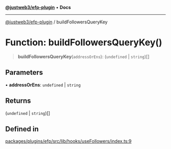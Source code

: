 [**@justweb3/efp-plugin**](../README.md) • **Docs**

***

[@justweb3/efp-plugin](../globals.md) / buildFollowersQueryKey

# Function: buildFollowersQueryKey()

> **buildFollowersQueryKey**(`addressOrEns`): (`undefined` \| `string`)[]

## Parameters

• **addressOrEns**: `undefined` \| `string`

## Returns

(`undefined` \| `string`)[]

## Defined in

[packages/plugins/efp/src/lib/hooks/useFollowers/index.ts:9](https://github.com/JustaName-id/JustaName-sdk/blob/dc845c10af242e3ca87d95ef392516ac0bfa8b95/packages/plugins/efp/src/lib/hooks/useFollowers/index.ts#L9)
